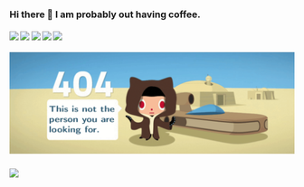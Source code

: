 ### Hi there 👋 I am probably out having coffee.

#### ![](https://img.shields.io/badge/Mood-Down-lightgrey) ![](https://img.shields.io/badge/Spirit-UP-brightgreen) ![](https://img.shields.io/badge/Web%20Development-%3C%2F%3E-brightgreen) ![](https://img.shields.io/badge/Javascript-JS-yellowgreen) ![](https://img.shields.io/badge/React-1000%2B-green)

![image](https://raw.githubusercontent.com/bhattaraib58/bhattaraib58/master/assets/persona.gif)

### ![](https://visitor-badge.glitch.me/badge?page_id=bhattaraib58.bhattaraib58)
